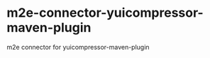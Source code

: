 m2e-connector-yuicompressor-maven-plugin
========================================

m2e connector for yuicompressor-maven-plugin
